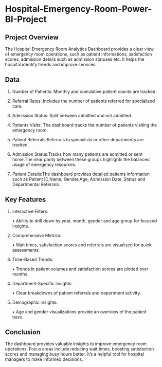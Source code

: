 # Hospital-Emergency-Room-Power-BI-Project

## Project Overview

The Hospital Emergency Room Analytics Dashboard provides a clear view of emergency room operations, such as patient informations, satisfaction scores, admission details such as admission statuses etc. It helps the hospital identify trends and improve services.

## Data

1. Number of Patients: Monthly and cumulative patient counts are tracked.
   
2. Referral Rates: Includes the number of patients referred for specialized care.

3. Admission Status: Split between admitted and not admitted.

4. Patients Visits: The dashboard tracks the number of patients visiting the emergency room.

5. Patient Referrals:Referrals to specialists or other departments are tracked.

6. Admission Status:Tracks how many patients are admitted or sent home.The near parity between these groups highlights the balanced usage of emergency resources.

7. Patient Details:The dashboard provides detailed patients information such as Patient ID,Name, Gender,Age, Admission Date, Status and Departmental Referrals.

## Key Features

1.	Interactive Filters:
   
    •	Ability to drill down by year, month, gender and age group for focused insights.
  	
3.	Comprehensive Metrics:
   
    •	Wait times, satisfaction scores and referrals are visualized for quick assessments.
  	
4.	Time-Based Trends:
   
    •	Trends in patient volumes and satisfaction scores are plotted over months.
  	
5.	Department-Specific Insights:
   
    •	Clear breakdowns of patient referrals and department activity.
  	
6.	Demographic Insights:
   
    •	Age and gender visualizations provide an overview of the patient base.

## Conclusion

The dashboard provides valuable insights to improve emergency room operations. Focus areas include reducing wait times, boosting satisfaction scores and managing busy hours better. It’s a helpful tool for hospital managers to make informed decisions.


